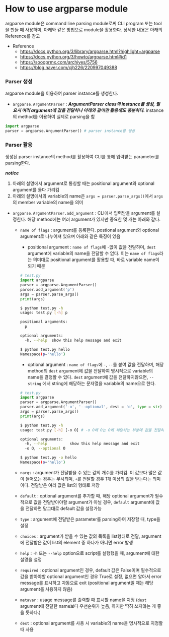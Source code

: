 # How to use argparse module
argparse module은 command line parsing module로써 CLI program 또는 tool을 만들 때 사용하며, 아래와 같은 방법으로 module을 활용한다. 상세한 내용은 아래의 Reference를 참고

* Reference
	+ <https://docs.python.org/3/library/argparse.html?highlight=argparse>
	+ <https://docs.python.org/3/howto/argparse.html#id1>
	+ <https://soooprmx.com/archives/5756>
	+ <https://blog.naver.com/cjh226/220997049388> 

### Parser 생성
argparse module을 이용하여 parser instance를 생성한다.
* `argparse.ArgumentParser` : ***ArgumentParser class의 instance를 생성, 필요시 여러 argument에 값을 전달하나 아래와 같이만 활용해도 충분하다.*** instance의 method를 이용하여 실제로 parsing을 함

```python
import argparse
parser = argparse.ArgumentParser() # parser instance를 생성
```

### Parser 활용
생성된 parser instance의 method를 활용하여 CLI를 통해 입력받는 parameter를 parsing한다.

***notice***
1. 아래의 설명에서 argument로 통칭할 때는 positional argument와 optional argument를 둘다 가리킴
2. 아래의 설명에서의 variable의 name은 `args = parser.parse_args()`에서 `args`의 member variable의 name을 의미

* `argparse.ArgumentParser.add_argument` : CLI에서 입력받을 argument를 설정한다. 해당 method에는 여러 argument가 있지만 중요한 몇 개는 아래와 같다.
  + `name of flags` : argument를 등록한다. postional argument와 optional argument로 나누어져 있으며 아래와 같은 특징이 있음
    - positional argument : `name of flags`에 `-`없이 값을 전달하며, `dest` argument에 variable의 name을 전달할 수 없다. 이는 `name of flags`라는 의미대로 positional argument를 활용할 때, 바로 variable name이 되기 때문
    ```python
    # test.py
    import argparse
    parser = argparse.ArgumentParser()
    parser.add_argument('p')
    args = parser.parse_args()
    print(args)
    ```
    ```bash
    $ python test.py -h
    usage: test.py [-h] p
    
    positional arguments:
      p
    
    optional arguments:
      -h, --help  show this help message and exit
    ```
    ```bash
    $ python test.py hello
    Namespace(p='hello')
    ```

    - optional argument : `name of flags`에 `-`, `--`를 붙여 값을 전달하며, 해당 method의 `dest` argument에 값을 전달하여 명시적으로 variable의 name을 결정할 수 있다. `dest` argument에 값을 전달하지않으면, `--string` 에서 string에 해당하는 문자열을 variable의 name으로 한다.
    ```python
    # test.py
    import argparse
    parser = argparse.ArgumentParser()
    parser.add_argument('-o', '--optional', dest = 'o', type = str)
    args = parser.parse_args()
    print(args)
    ```
    ```bash
    $ python test.py -h
    usage: test.py [-h] [-o O] # -o O에 O는 O에 해당하는 부분에 값을 전달하라는 것
    
    optional arguments:
      -h, --help          show this help message and exit
      -o O, --optional O
    ```
    ```bash
    $ python test.py -o hello
    Namespace(o='hello')
    ```

  + `nargs` : argument가 전달받을 수 있는 값의 개수를 가리킴. 이 값보다 많은 값이 들어오는 경우는 무시되며, `+`를 전달할 경우 1개 이상의 값을 받는다는 의미이다. 전달받은 여러 값은  list의 형태로 저장

  + `default` : optional argument를 추가할 때, 해당 optional argument가 필수적으로 값을 전달받아야할 argument가 아닐 경우, `default` argument에 값을 전달하면 말그대로 default 값을 설정가능

  + `type` : argument에 전달받은 parameter를 parsing하여 저장할 때, type을 설정

  + `choices` : argument가 받을 수 있는 값의 목록을 list형태로 전달, argument에 전달받은 값이 list의 element 중 하나가 아니면 error 발생

  + `help` : `-h` 또는 `--help` option으로 script를 실행했을 때, argument에 대한 설명을 설정

  + `required` : optional argument인 경우, default 값은 False이며 필수적으로 값을 받아야할 optional argument인 경우 True로 설정, 없으면 알아서 error message를 표시하고 자동으로 exit (positional argument일 때는 해당 argument를 사용하지 않음)

  + `metavar` : usage message를 출력할 때 표시할 name을 지정 (`dest` argument에 전달한 name보다 우선순위가 높음, 하지만 딱히 쓰지않는 게 좋을 듯하다.)

  + `dest` : optional argument를 사용 시 variable의 name을 명시적으로 지정할 때 사용

